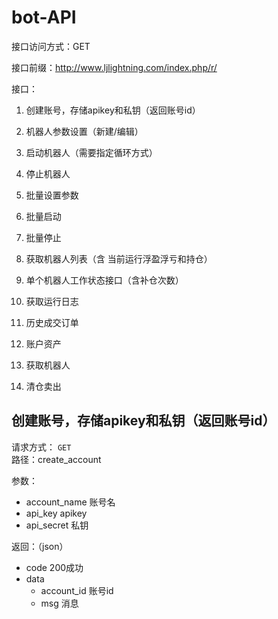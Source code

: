 # bot-API
接口访问方式：GET

接口前缀：http://www.ljlightning.com/index.php/r/

接口：
  1. 创建账号，存储apikey和私钥（返回账号id）

  2. 机器人参数设置（新建/编辑）

  3. 启动机器人（需要指定循环方式）

  4. 停止机器人

  5. 批量设置参数

  6. 批量启动

  7. 批量停止

  8. 获取机器人列表（含 当前运行浮盈浮亏和持仓）

  9. 单个机器人工作状态接口（含补仓次数）

  10. 获取运行日志

  11. 历史成交订单

  12. 账户资产

  13. 获取机器人

  14. 清仓卖出

创建账号，存储apikey和私钥（返回账号id）
--------
请求方式： `GET`  
路径：create_account 

参数：  
  * account_name 账号名  
  * api_key apikey  
  * api_secret 私钥  
  
返回：（json）  
  * code  200成功  
  * data  
    * account_id 账号id  
    * msg 消息  
      
      
    
